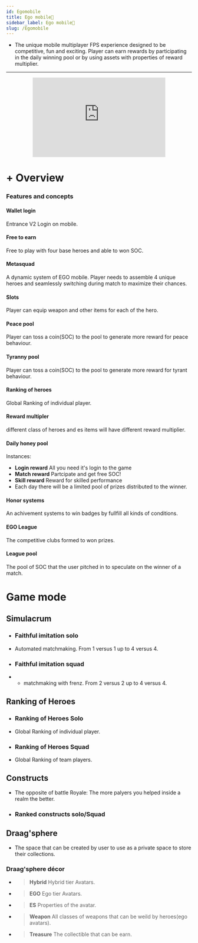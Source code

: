 ```yaml
---
id: Egomobile
title: Ego mobile🔫
sidebar_label: Ego mobile🔫
slug: /Egomobile
---
```

+ The unique mobile multiplayer FPS experience designed to be competitive, fun and exciting. Player can earn rewards by participating in the daily winning pool or by using assets with properties of reward multiplier.
---


<p align="center">
<iframe width="360" height="215" src="https://www.youtube.com/embed/U4xOO8fb73E" title="YouTube video player" frameborder="0" allow="accelerometer; autoplay; clipboard-write; encrypted-media; gyroscope; picture-in-picture" allowfullscreen></iframe>
</p>

# + Overview



### Features and concepts 

#### Wallet login 
Entrance V2 Login on mobile.
#### Free to earn 
 Free to play with four base heroes and able to won SOC.
#### Metasquad 
A dynamic system of EGO mobile. Player needs to assemble 4 unique heroes and seamlessly switching during match to maximize their chances. 
#### Slots 
Player can equip weapon and other items for each of the hero.
#### Peace pool 
 Player can toss a coin(SOC) to the pool to generate more reward for peace behaviour. 
#### Tyranny pool 
Player can toss a coin(SOC) to the pool to generate more reward for tyrant behaviour. 
#### Ranking of heroes 
 Global Ranking of individual player. 
#### Reward multipler 
different class of heroes and es items will have different reward multiplier. 
#### Daily honey pool 
Instances: 
+ **Login reward** All you need it's login to the game 
+ **Match reward** Partcipate and get free SOC! 
+ **Skill reward** Reward for skilled performance 
+ Each day there will be a limited pool of prizes distributed to the winner. 
#### Honor systems 
An achivement systems to win badges by fullfill all kinds of conditions.
#### EGO League 
The competitive clubs formed to won prizes. 
#### League pool 
The pool of SOC that the user pitched in to speculate on the winner of a match. 



 #  Game mode 

##  Simulacrum

+ ### Faithful imitation solo 

+ Automated matchmaking. From 1 versus 1 up to 4 versus 4.  

+ ### Faithful imitation squad 

+ + matchmaking with frenz. From 2 versus 2 up to 4 versus 4.  


##  Ranking of Heroes

+ ### Ranking of Heroes Solo 

+  Global Ranking of individual player. 


+ ### Ranking of Heroes Squad 

+  Global Ranking of team players. 

## Constructs 

+  The opposite of battle Royale: The more palyers you helped inside a 
realm the better.  
+ ### Ranked constructs solo/Squad

## Draag'sphere

+ The space that can be created by user to use as a private space to store their collections. 

### Draag'sphere décor

+ > **Hybrid** Hybrid tier Avatars.
+ > **EGO** Ego tier Avatars.

+ > **ES** Properties of the avatar.
+ > **Weapon** All classes of weapons that can be weild by heroes(ego avatars).
+ > **Treasure** The collectible that can be earn.